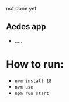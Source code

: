 not done yet

## Aedes app
- .....

# How to run:
- `nvm install 18`
- `nvm use`
- `npm run start`



